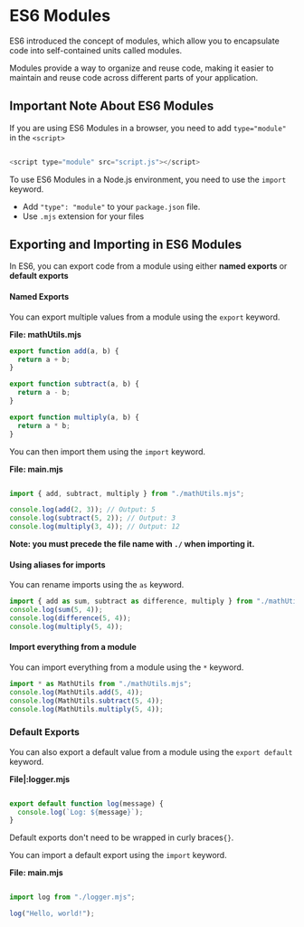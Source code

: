 # ES6 Modules

ES6 introduced the concept of modules, which allow you to encapsulate code into self-contained units called modules.

Modules provide a way to organize and reuse code, making it easier to maintain and reuse code across different parts of your application.

## Important Note About ES6 Modules

If you are using ES6 Modules in a browser, you need to add `type="module"` in the `<script>`

```js

<script type="module" src="script.js"></script>

```

To use ES6 Modules in a Node.js environment, you need to use the `import` keyword.

- Add `"type": "module"` to your `package.json` file.
- Use `.mjs` extension for your files


## Exporting and Importing in ES6 Modules

In ES6, you can export code from a module using either **named exports** or **default exports**

#### Named Exports

You can export multiple values from a module using the `export` keyword.

**File: mathUtils.mjs**

```js
export function add(a, b) {
  return a + b;
}

export function subtract(a, b) {
  return a - b;
}

export function multiply(a, b) {
  return a * b;
}

```

You can then import them using the `import` keyword.

**File: main.mjs**

```js

import { add, subtract, multiply } from "./mathUtils.mjs";

console.log(add(2, 3)); // Output: 5
console.log(subtract(5, 2)); // Output: 3
console.log(multiply(3, 4)); // Output: 12

```
**Note: you must precede the file name with `./` when importing it.**

#### Using aliases for imports

You can rename imports using the `as` keyword.

```js
import { add as sum, subtract as difference, multiply } from "./mathUtils.mjs";
console.log(sum(5, 4));
console.log(difference(5, 4));
console.log(multiply(5, 4));

```
#### Import everything from a module

You can import everything from a module using the `*` keyword.

```js
import * as MathUtils from "./mathUtils.mjs";
console.log(MathUtils.add(5, 4));
console.log(MathUtils.subtract(5, 4));
console.log(MathUtils.multiply(5, 4));

```
### Default Exports

You can also export a default value from a module using the `export default` keyword.

**File|:logger.mjs**

```js

export default function log(message) {
  console.log(`Log: ${message}`);
}

```

Default exports don't need to be wrapped in curly braces`{}`.

You can import a default export using the `import` keyword.

**File: main.mjs**

```js

import log from "./logger.mjs";

log("Hello, world!");

```